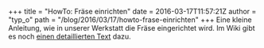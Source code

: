 +++
title = "HowTo: Fräse einrichten"
date = 2016-03-17T11:57:21Z
author = "typ_o"
path = "/blog/2016/03/17/howto-frase-einrichten"
+++
Eine kleine Anleitung, wie in unserer Werkstatt die Fräse eingerichtet
wird. Im Wiki gibt es noch [einen detaillierten
Text](https://flipdot.org/wiki/Projekte/CNC%20Fr%C3%A4se/HowTo) dazu.
